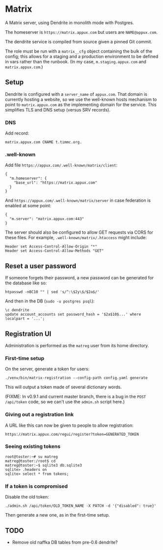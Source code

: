 # Matrix

A Matrix server, using Dendrite in monolith mode with Postgres.

The homeserver is `https://matrix.appux.com` but users are
`NAME@appux.com`.

The dendrite service is compiled from source given a pinned Git commit.

The role must be run with a `matrix__cfg` object containing the bulk
of the config; this allows for a staging and a production environment
to be defined in vars rather than the runbook. (In my case,
`m.staging.appux.com` and `matrix.appux.com`.)

## Setup

Dendrite is configured with a `server_name` of `appux.com`. That
domain is currently hosting a website, so we use the well-known hosts
mechanism to point to `matrix.appux.com` as the implementing domain
for the service. This simplifies TLS and DNS setup (versus SRV
records).

### DNS

Add record:

`matrix.appux.com CNAME t.timmc.org.`

### .well-known

Add file `https://appux.com/.well-known/matrix/client`:

```
{
  "m.homeserver": {
    "base_url": "https://matrix.appux.com"
  }
}
```

And `https://appux.com/.well-known/matrix/server` in case
federation is enabled at some point:

```
{
  "m.server": "matrix.appux.com:443"
}
```

The server should also be configured to allow GET requests via CORS
for these files. For example, `.well-known/matrix/.htaccess` might
include:

```
Header set Access-Control-Allow-Origin "*"
Header set Access-Control-Allow-Methods "GET"
```

## Reset a user password

If someone forgets their password, a new password can be generated for
the database like so:

```
htpasswd -nBC10 "" | sed 's/^:\$2y\$/$2a$/'
```

And then in the DB (`sudo -u postgres psql`):

```
\c dendrite
update account_accounts set password_hash = '$2a$10$...' where localpart = '...';
```

## Registration UI

Administration is performed as the `matreg` user from its home directory.

### First-time setup

On the server, generate a token for users:

`./venv/bin/matrix-registration --config-path config.yaml generate`

This will output a token made of several dictionary words.

(FIXME: In v0.9.1 and current master branch, there is a bug in the
`POST /api/token` code, so we can't use the `admin.sh` script here.)

### Giving out a registration link

A URL like this can now be given to people to allow registration:

`https://matrix.appux.com/regui/register?token=GENERATED_TOKEN`

### Seeing existing tokens

```
root@toster:~# su matreg
matreg@toster:/root$ cd
matreg@toster:~$ sqlite3 db.sqlite3
sqlite> .headers on
sqlite> select * from tokens;
```

### If a token is compromised

Disable the old token:

`./admin.sh /api/token/OLD_TOKEN_NAME -X PATCH -d '{"disabled": true}'`

Then generate a new one, as in the first-time setup.

## TODO

- Remove old naffka DB tables from pre-0.6 dendrite?
